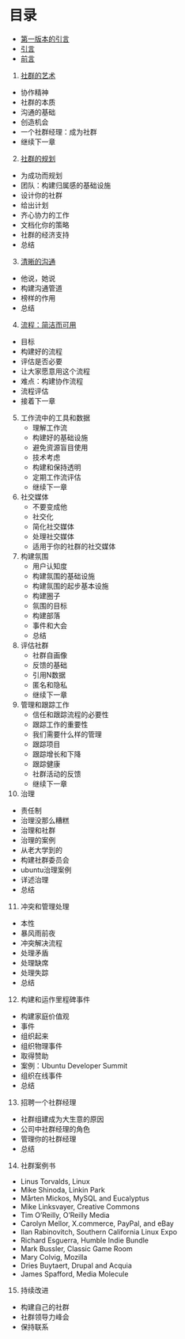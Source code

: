 # 目录

* [第一版本的引言](./第一版本的引言.md)
* [引言](./引言.md)
* [前言](./前言.md)


1. [社群的艺术](./社群的艺术.md)
  *  协作精神
  *  社群的本质
  *  沟通的基础
  *  创造机会
  *  一个社群经理：成为社群
  *  继续下一章
2. [社群的规划](./社群的规划.md)
  * 为成功而规划
  * 团队：构建归属感的基础设施
  * 设计你的社群
  * 给出计划
  * 齐心协力的工作
  * 文档化你的策略
  * 社群的经济支持
  * 总结
3. [清晰的沟通](./清晰的沟通.md)
  * 他说，她说
  * 构建沟通管道
  * 榜样的作用
  * 总结
4. [流程：简洁而可用](./流程：简洁而可用.md)
  * 目标
  * 构建好的流程
  * 评估是否必要
  * 让大家愿意用这个流程
  * 难点：构建协作流程
  * 流程评估
  * 接着下一章
5. 工作流中的工具和数据
   * 理解工作流
   * 构建好的基础设施
   * 避免资源盲目使用
   * 技术考虑
   * 构建和保持透明
   * 定期工作流评估
   * 继续下一章
6. 社交媒体
   * 不要变成他
   * 社交化
   * 简化社交媒体
   * 处理社交媒体
   * 适用于你的社群的社交媒体
7. 构建氛围
   * 用户认知度
   * 构建氛围的基础设施
   * 构建氛围的起步基本设施
   * 构建圈子
   * 氛围的目标
   * 构建部落
   * 事件和大会
   * 总结
8. 评估社群
   * 社群自画像
   * 反馈的基础
   * 引用N数据
   * 匿名和隐私
   * 继续下一章
9. 管理和跟踪工作
   * 信任和跟踪流程的必要性
   * 跟踪工作的重要性
   * 我们需要什么样的管理
   * 跟踪项目
   * 跟踪增长和下降
   * 跟踪健康
   * 社群活动的反馈
   * 继续下一章
10. 治理
   * 责任制
   * 治理没那么糟糕
   * 治理和社群
   * 治理的案例
   * 从老大学到的
   * 构建社群委员会
   * ubuntu治理案例
   * 详述治理
   * 总结
11. 冲突和管理处理
   * 本性
   * 暴风雨前夜
   * 冲突解决流程
   * 处理矛盾
   * 处理缺席
   * 处理失踪
   * 总结
12. 构建和运作里程碑事件
   * 构建家庭价值观
   * 事件
   * 组织起来
   * 组织物理事件
   * 取得赞助
   * 案例：Ubuntu  Developer Summit
   * 组织在线事件
   * 总结
13. 招聘一个社群经理
   * 社群组建成为大生意的原因
   * 公司中社群经理的角色
   * 管理你的社群经理
   * 总结
14. 社群案例书
   * Linus Torvalds, Linux
   * Mike Shinoda, Linkin Park
   * Mårten Mickos, MySQL and Eucalyptus
   * Mike Linksvayer, Creative Commons
   * Tim O’Reilly, O’Reilly Media
   * Carolyn Mellor, X.commerce, PayPal, and eBay
   * Ilan Rabinovitch, Southern California Linux Expo
   * Richard Esguerra, Humble Indie Bundle
   * Mark Bussler, Classic Game Room
   * Mary Colvig, Mozilla
   * Dries Buytaert, Drupal and Acquia
   * James Spafford, Media Molecule
15. 持续改进
   * 构建自己的社群
   * 社群领导力峰会
   * 保持联系
